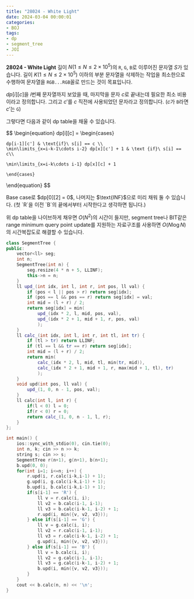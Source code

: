 ```yaml
---
title: "28024 - White Light"
date: 2024-03-04 00:00:01
categories:
- BOJ
tags:
- dp
- segment_tree
- JOI
---
```


**28024 - White Light**
길이 $N(1\leq N\leq2\times10^5)$의 `R`, `G`, `B`로 이루어진 문자열 $S$가 있습니다. 길이 $K(1\leq N\leq2\times 10^5)$ 이하의 부분 문자열을 삭제하는 작업을 최소한으로 수행하여 문자열을 `RGB...RGB`꼴로 만드는 것이 목표입니다.

$dp[i][c]$을 $i$번째 문자열까지 보았을 때, 마지막을 문자 $c$​​로 끝내는데 필요한 최소 비용이라고 정의합니다. 
그리고 $c'$를 $c$ 직전에 사용되었던 문자라고 정의합니다. ($c$가 `B`라면 $c'$는 `G`)

그렇다면 다음과 같이 dp table을 채울 수 있습니다. 

<div>

$$
\begin{equation}
	dp[i][c] = 
	\begin{cases}
	
	dp[i-1][c'] & \text{if}\ s[i] == c \\
	\min\limits_{x=i-k-1\cdots i-2} dp[x][c'] + 1 & \text {if}\ s[i] == c\\
	
	\min\limits_{x=i-k\cdots i-1} dp[x][c] + 1
	
	\end{cases}
\end{equation}
$$

</div>Base case로 $dp[0][2] = 0$, 나머지는 $\text{INF}$으로 미리 채워 둘 수 있습니다. (첫 `R`을 이전 `B`의 끝에서부터 시작한다고 생각하면 됩니다.)

위 dp table을 나이브하게 채우면 $O(N^2)$의 시간이 들지만, segment tree나 BIT같은 range minimum query point update를 지원하는 자료구조를 사용하면 $O(N\log N)$의 시간복잡도로 해결할 수 있습니다.

```cpp
class SegmentTree {
public:
    vector<ll> seg;
    int n;
    SegmentTree(int n) {
        seg.resize(4 * n + 5, LLINF);
        this->n = n;
    }
    ll upd_(int idx, int l, int r, int pos, ll val) {
        if (pos < l || pos > r) return seg[idx];
        if (pos == l && pos == r) return seg[idx] = val;
        int mid = (l + r) / 2;
        return seg[idx] = min(
            upd_(idx * 2, l, mid, pos, val),
            upd_(idx * 2 + 1, mid + 1, r, pos, val)
            );
    }
    ll calc_(int idx, int l, int r, int tl, int tr) {
        if (tl > tr) return LLINF;
        if (tl == l && tr == r) return seg[idx];
        int mid = (l + r) / 2;
        return min(
            calc_(idx * 2, l, mid, tl, min(tr, mid)),
            calc_(idx * 2 + 1, mid + 1, r, max(mid + 1, tl), tr)
            );
    }
    void upd(int pos, ll val) {
        upd_(1, 0, n - 1, pos, val);
    }
    ll calc(int l, int r) {
        if(l < 0) l = 0;
        if(r < 0) r = 0;
        return calc_(1, 0, n - 1, l, r);
    }
};

int main() {
    ios::sync_with_stdio(0), cin.tie(0);
    int n, k; cin >> n >> k;
    string s; cin >> s;
    SegmentTree r(n+1), g(n+1), b(n+1);
    b.upd(0, 0);
    for(int i=1; i<=n; i++) {
        r.upd(i, r.calc(i-k,i-1) + 1);
        g.upd(i, g.calc(i-k,i-1) + 1);
        b.upd(i, b.calc(i-k,i-1) + 1);
        if(s[i-1] == 'R') {
            ll v = r.calc(i, i);
            ll v2 = b.calc(i-1, i-1);
            ll v3 = b.calc(i-k-1, i-2) + 1;
            r.upd(i, min({v, v2, v3}));
        } else if(s[i-1] == 'G') {
            ll v = g.calc(i, i);
            ll v2 = r.calc(i-1, i-1);
            ll v3 = r.calc(i-k-1, i-2) + 1;
            g.upd(i, min({v, v2, v3}));
        } else if(s[i-1] == 'B') {
            ll v = b.calc(i, i);
            ll v2 = g.calc(i-1, i-1);
            ll v3 = g.calc(i-k-1, i-2) + 1;
            b.upd(i, min({v, v2, v3}));
        }
    }
    cout << b.calc(n, n) << '\n';
}
```

